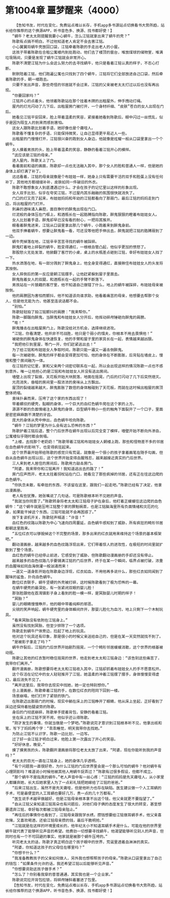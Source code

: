 # 第1004章 噩梦醒来（4000）
        【告知书友，时代在变化，免费站点难以长存，手机app多书源站点切换看书大势所趋，站长给你推荐的这个换源APP，听书音色多、换源、找书都好使！】
       “蜗牛？老太太刚提醒我要小心蜗牛，怎么江铭就拿出来了蜗牛的壳？”
       陈歌有点搞不明白，不过他知道老人肯定不会去害江铭。
       小心翼翼将蜗牛壳放回口袋，江铭牵着陈歌的手走出老人的小屋。
       这孩子带着陈歌在合租公寓楼内到处跑动，他们去了楼顶的窗台，堆放煤球的储物室，堆满垃圾隔间，只要是发现了蜗牛江铭就会非常开心。
       陈歌不清楚江铭为什么会这么努力的去寻找蜗牛，他只是看着江铭认真的样子，不忍心打断。
       默默陪着江铭，他们跑遍公寓也只找到了四个蜗牛，江铭将它们全部放进自己口袋，然后牵着陈歌的手，朝一楼跑去。
       只要不发出声音，那些奇怪的邻居就不会过来，江铭的父亲被老太太打过以后也没有再出现。
       “你要回家吗？”
       江铭开心的点着头，他领着陈歌站在那个挂着木牌的出租屋外，伸手拽动灯绳。
       屋内的灯光闪动了几下后，出租屋房门被打开，一个身材纤细、“皮肤”苍白的女人出现在门后。
       她看见江铭平安回来，脸上带着温柔的笑容，紧接着她看到陈歌后，眼中闪过一丝慌乱，似乎是因为陌生人的到来而感到害怕。
       这女人跟陈歌比划着手语，她好像也是个聋哑人。
       陈歌看不懂复杂的手语，只能保持微笑，让自己显得更平易近人一些。
       出租屋的门慢慢打开，江铭很兴奋的跑到女人身边，他就像是炫耀一般从口袋里拿出一个个蜗牛。
       女人摸着男孩的头，脸上带着温柔的笑容，静静的看着江铭开心的模样。
       “这应该是江铭的母亲。”
       进入屋内，陈歌关上了门。
       看着面前和谐的画面，陈歌却一点也无法融入其中，那个女人的脸和普通人一样，但是她的身体上却打满了补丁。
       远远看着，江铭的母亲就像是个布娃娃一样，她身上只有需要干活的双手和脸蛋上没有任何补丁，其他地方都缝缝补补，皮肤如同一件破旧的外衣。
       陈歌不敢想象女人到底遭遇过什么，才会在孩子的记忆里以这样的形象出现。
       女人双手比划，似乎在夸奖江铭，不过屋内其乐融融的氛围很快就消失了。
       门口的灯又亮了起来，布娃娃妈妈和年幼的江铭都看向了那扇门，最后江铭的妈妈走到门边，将出租屋的门打开。
       刺鼻的酒味涌入鼻腔，面目狰狞的醉鬼出现在门口。
       烂泥般的身体压在门框上，和酒瓶长在一起胳膊指向陈歌，醉鬼狠狠的瞪着布娃娃女人。
       女人比划着手语，醉鬼却早已没有看的耐心，一把将其推开。
       眼看着醉鬼进来，江铭从口袋里拿出那几个蜗牛，小跑着来到醉鬼身前。
       他双手捧着蜗牛，想要让醉鬼看一看，可还没等他把手伸出去，醉鬼就把江铭的胳膊扇到了一边。
       蜗牛壳掉落在地，江铭辛辛苦苦寻找的蜗牛被踩碎。
       醉鬼盯着地上碎裂的蜗牛，脸变得通红，一根根血管凸起，他似乎更加的愤怒了。
       那股怒火无处发泄，他掀翻了客厅的小桌，桌上的水瓶差点砸到江铭，幸好布娃娃女人挡了一下。
       热水洒落在地，有一部分溅到了醉鬼身上，他全身变得通红，直接揪住布娃娃女人的头发将其按倒。
       女人摔倒后的第一反应是朝江铭摆手，让他赶紧躲到屋子里面去。
       醉鬼拖着女人的双腿，和酒瓶长在一起的手臂不断落下。
       男孩站在一片狼藉的客厅里，他不知道自己做错了什么，地上的蜗牛被踩碎，布娃娃母亲被按倒。
       他的肩膀因为害怕而颤抖，他不知道该向谁求助，他看着痛苦的母亲，他想要去帮那个女人，但是他无能为力，他甚至连说话都不会。
       “别怕。”
       陈歌轻轻拍了拍江铭颤抖的肩膀：“我来帮你。”
       陈歌一脚踹向醉鬼，当醉鬼和布娃娃女人分开后，他挥动碎颅锤砸向醉鬼的肩膀。
       “嘭！”
       醉鬼撞击在出租屋房门上，陈歌没给对方机会，选择继续进攻。
       “江铭，你看清楚，他并非不可战胜，他只是个弱小的懦夫，你根本不用去畏惧他！”
       被砸倒的醉鬼身体在快速恢复，他的手臂和屋子里的家具长在一起，表情越来越凶狠。
       “我把他引到里屋，等门一开，你们赶紧逃出去！”
       为了给江铭和布娃娃女人争取时间，陈歌只能一遍又一遍击倒醉鬼。
       每一次被砸倒，醉鬼的样子都会变得更加可怕，他的身体在不断膨胀，后背贴在墙皮上，慢慢和整个房间融为一体。
       在江铭的记忆里，家和父亲两个词密切联系在一起，所以会出现这样的情况陈歌一点也不感到意外，唯一让他担心的是江铭和布娃娃女人并没有逃出房间。
       墙壁上出现了裂痕，天花板开始大块脱落，地面在摇晃，门后的灯闪动了几下后突然熄灭。
       光亮消失，昏暗的房间里一股浓浓的臭味从上方飘出。
       屋顶的裂缝越来越大，醉鬼膨胀了数倍的身体触碰到了天花板，而就在这时候出租屋的房顶整体坍塌。
       臭味扑鼻而来，压垮了这个家的东西出现了！
       带着螺纹的硬壳，黏糊的身体，一个巨大的血红色蜗牛爬在这个家的上方。
       源源不断的负面情绪注入醉鬼的身体，巨型蜗牛稍小一些的触角下面裂开了一个口子，里面是密密麻麻数不清楚的牙齿。
       庞大的身体从壳中伸出，血色蜗牛咬向陈歌。
       “蜗牛？江铭的梦里为什么会有这么恐怖的东西？”
       陈歌护着江铭后退，整个门后世界在蜗牛出现以后完全变了模样，墙壁开始不断向外渗血，公寓楼似乎随时都会倒塌。
       “上楼，去找那个老奶奶！”陈歌带着江铭和布娃娃女人朝楼上跑，那些和怪物差不多的邻居在血色蜗牛的影响下，也变得疯狂起来。
       这个世界最开始带给陈歌的感觉只有荒诞，就像是一个很小的孩子拿着画笔在随手勾画，但自从血色蜗牛出现以后，这个世界开始变得血腥残忍，越来越接近真实的门后世界。
       三人来到老人居住的房间后，陈歌用力敲击房门。
       “阿婆，我来带你和江铭离开！我知道逃出去的路了！”
       房门应声而开，老太太拄着拐杖站在门口，她看见了那些疯掉的邻居，还有正在往这边爬的血色蜗牛。
       “你执念未散，有牵挂的东西，不该留在这里，跟我们一起走吧。”陈歌已经有了决定，他拿出漫画册。
       老人有些犹豫，她张嘴说了几句话，可是陈歌根本听不见她的声音。
       “我就当你同意了。”陈歌转身将老太太和江铭母子护在身后，他盯着正缓缓往这边爬的血色蜗牛：“这个蜗牛就是压垮江铭整个家的罪魁祸首，也是江铭脑海里所有负面情绪和灾厄的化身，如果能干掉这个东西，江铭可能就不会再困惑了。”
       按下复读机开关，陈歌轻声喊道：“许音！”
       血红色的纹路以陈歌为中心飞速向四周蔓延，血色蜗牛感知到了威胁，所有疯狂的畸形邻居都朝这里跑来。
       “五位红衣可以够毁掉这个不完整的场景，那多出来的红衣就用来维持这个场景的基本框架吧。”
       翻动漫画册，越来越多的血色纹路浮现出来，它们带着惊人的进攻性，在极短的时间里就扩散到了整个场景。
       血红色的蜗牛已经停止前进，它感受到了威胁，但陈歌翻动漫画册的手却还没有停止。
       越来越多的血色纹路几乎要铺满江铭的门后世界，终于在某一个瞬间，临界点被打破，浓重的血腥味如同血海倒灌一般汹涌而来！
       一道又一道身影开始在陈歌身边浮现，红衣如血，不用他再多说什么，那些红衣如同闻到了腥味的鲨鱼，扑向血色蜗牛。
       数位红衣联手，蜗牛坚硬的外壳被打碎，这时候陈歌看到了极为恐怖的一幕。
       在蜗牛硬壳的最深处，有一张紧闭双眼的婴儿脸！
       那张脸跟他在荔湾镇影子身上看到的脸一模一样，是冥胎婴儿时期的样子！
       “冥胎？”
       婴儿的眼睛慢慢睁开，他的眼中带着纯粹的邪恶。
       尖锐的笑声响起，蜗牛硬壳里的身体瞬间炸开，那婴儿脸化为血污，地上只剩下一个木制玩具。
       “看来冥胎没有依附在江铭身上。”
       虽然没有找到冥胎，但至少排除了一个选项。
       陈歌走到蜗牛尸体旁边，捡起了地上的玩具。
       他对这个玩具还有印象，那是很小的时候父亲送给自己的，但是在某一天突然就找不到了。
       “是被影子拿走了吗？”
       蜗牛炸裂后，江铭的门后世界开始剧烈摇晃，一个个畸形邻居缓缓消散，这个世界的根基被动摇。
       陈歌让其他的红衣暂时稳住摇晃的世界，他走到老太太和江铭身边：“该告别这些痛苦了，我带你们离开。”
       翻开漫画册，陈歌想要将老太太和江铭收入其中，江铭却抓着布娃娃女人的手不愿意松开。
       这个存活在记忆中的女人轻轻推开了江铭，她温柔的冲着江铭摆了摆手，身体慢慢变得虚幻，最后消失不见了。
       “离开这里后，我带你去现实中找她，她一定也特别想你。”
       合上漫画册，陈歌牵着江铭的手，在数位红衣的陪同下回到一楼。
       场景崩塌，他们打开了紧锁的铁门。
       在陈歌迈出那扇门的时候，现实中躺在床上的江铭睁开了眼睛，他从床上坐起，正好看到了床边还保持着抬腿姿势的陈歌。
       身后的门彻底崩碎，陈歌单手提着背包，安静的看着江铭。
       坐在床上的江铭不哭不闹，他似乎还认得陈歌。
       “刚才发生的事情，你就当做是一个梦吧。”陈歌说完才意识到江铭根本听不见，他拿出纸和笔，写下了妈妈两个字：“乖乖睡觉，明天我带你去找她。”
       为防止江铭不认识字，陈歌一边比划，一边写。
       过了好一会江铭才明白过来，他脸上第一次露出了开心的笑容。
       “好好休息，晚安。”
       摸了摸男孩的头，陈歌翻开漫画册将那位老太太放了出来，“阿婆，现在你能听到我的声音吗？”
       老太太的目光一直在江铭身上，她的身体几乎透明。
       “有个问题我一直很好奇，为什么江铭的门后世界里会是一个那么可怕的蜗牛？他对蜗牛有心理阴影吗？难道说小时候他被其他人用蜗牛捉弄过？”陈歌有过很多假设，但都不成立。
       “那个蜗牛不是指真的蜗牛。”老人声音中有一丝心疼：“江铭的妈妈是先天聋哑人，从小家里人都嫌弃她，长大后她家里人为了一点彩礼钱把她嫁给了江铭的爸爸。”
       “后来江铭出生，虽然不是先天聋哑，但是他听力也存在缺陷。医生建议做一个人工耳蜗的手术，可是最便宜的人工耳蜗也要好几万，贵一点的几十万都有。”
       “医生说手术越早做越好，但是江铭母亲根本拿不出这个钱，他父亲就更不要指望了。”
       “自从江铭父亲知道江铭耳朵也有问题后，对他们母子俩的态度发生了很大的转变，甚至想要遗弃江铭，幸好每次都被江铭母亲阻止。”
       “再往后的事情你也看到了，江铭母亲跟我学水绣，攒钱想要给江铭做耳蜗手术，他父亲喜欢赌，又喜欢喝酒，还偷江铭母亲攒的钱，最后干脆明抢。”
       “江铭就是在这样的环境里成长的，他年纪太小不知道耳蜗手术是什么，可能在他的世界里蜗牛就代表了能够听见声音的希望。他费劲一切想要寻找蜗牛，他渴望能够听见别人的声音，但同时也有一个不可回避的事实，他家就是被那个蜗牛压垮的。”
       听完老太太的话，陈歌才真正明白这个孩子眼中的世界，荒诞里透着血淋淋的真实。
       “阿婆，你知道这孩子的父母住在哪里吗？”
       “你想干什么？”
       “我准备教教孩子的父亲如何做人，另外我也想帮帮孩子的母亲。”陈歌从口袋里拿出了自己的钱包：“如果条件允许的话，我还希望江铭以后能够听见声音。”
       “你想要资助这孩子做手术？”
       “怎么了？你别看我穿的普普通通，其实我也是一个企业家。”
       陈歌说完拉开背包拉锁，将碎颅锤斜着塞进了包里。
       【告知书友，时代在变化，免费站点难以长存，手机app多书源站点切换看书大势所趋，站长给你推荐的这个换源APP，听书音色多、换源、找书都好使！】
